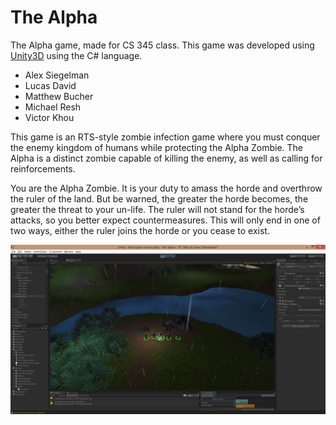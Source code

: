 # The Alpha

The Alpha game, made for CS 345 class. This game was developed using [Unity3D](https://unity3d.com/) using the C# language.

 * Alex Siegelman
 * Lucas David
 * Matthew Bucher
 * Michael Resh
 * Victor Khou

This game is an RTS-style zombie infection game where you must conquer the enemy kingdom of humans while protecting the Alpha Zombie.
The Alpha is a distinct zombie capable of killing the enemy, as well as calling for reinforcements.

 You are the Alpha Zombie. It is your duty to amass the horde and overthrow the ruler of the land.
 But be warned, the greater the horde becomes, the greater the threat to your un-life.
 The ruler will not stand for the horde’s attacks, so you better expect countermeasures.
 This will only end in one of two ways, either the ruler joins the horde or you cease to exist.

![The Alpha screenshot 1](https://github.com/lucasdavid/the-alpha/blob/master/screenshots/1.jpg)
